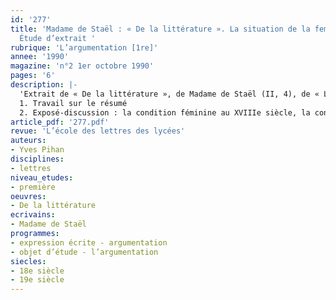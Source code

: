 ```yaml
---
id: '277'
title: 'Madame de Staël : « De la littérature ». La situation de la femme supérieure
  Étude d’extrait '
rubrique: 'L’argumentation [1re]'
annee: '1990'
magazine: 'n°2 1er octobre 1990'
pages: '6'
description: |-
  'Extrait de « De la littérature », de Madame de Staël (II, 4), de « L’existence des femmes en société est encore incertaine… » à « ne méritant, en effet, que la pitié »…
  1. Travail sur le résumé
  2. Exposé-discussion : la condition féminine au XVIIIe siècle, la condition féminine pendant la Révolution, les femmes au XIXe siècle, situation de la femme « supérieure » au XXe siècle'
article_pdf: '277.pdf'
revue: 'L’école des lettres des lycées'
auteurs:
- Yves Pihan
disciplines:
- lettres
niveau_etudes:
- première
oeuvres:
- De la littérature
ecrivains:
- Madame de Staël
programmes:
- expression écrite - argumentation
- objet d’étude - l’argumentation
siecles:
- 18e siècle
- 19e siècle
---
```

